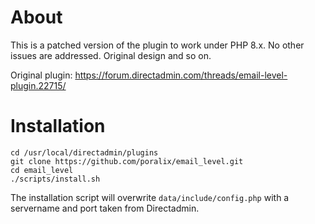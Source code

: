 # About

This is a patched version of the plugin to work under PHP 8.x. No other issues are addressed. Original design and so on.

Original plugin: https://forum.directadmin.com/threads/email-level-plugin.22715/


# Installation

```
cd /usr/local/directadmin/plugins
git clone https://github.com/poralix/email_level.git
cd email_level
./scripts/install.sh
```

The installation script will overwrite `data/include/config.php` with a servername and port taken from Directadmin.
